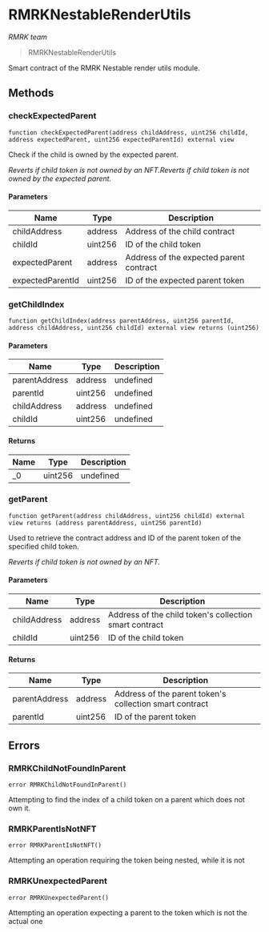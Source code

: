# RMRKNestableRenderUtils

*RMRK team*

> RMRKNestableRenderUtils

Smart contract of the RMRK Nestable render utils module.



## Methods

### checkExpectedParent

```solidity
function checkExpectedParent(address childAddress, uint256 childId, address expectedParent, uint256 expectedParentId) external view
```

Check if the child is owned by the expected parent.

*Reverts if child token is not owned by an NFT.Reverts if child token is not owned by the expected parent.*

#### Parameters

| Name | Type | Description |
|---|---|---|
| childAddress | address | Address of the child contract |
| childId | uint256 | ID of the child token |
| expectedParent | address | Address of the expected parent contract |
| expectedParentId | uint256 | ID of the expected parent token |

### getChildIndex

```solidity
function getChildIndex(address parentAddress, uint256 parentId, address childAddress, uint256 childId) external view returns (uint256)
```





#### Parameters

| Name | Type | Description |
|---|---|---|
| parentAddress | address | undefined |
| parentId | uint256 | undefined |
| childAddress | address | undefined |
| childId | uint256 | undefined |

#### Returns

| Name | Type | Description |
|---|---|---|
| _0 | uint256 | undefined |

### getParent

```solidity
function getParent(address childAddress, uint256 childId) external view returns (address parentAddress, uint256 parentId)
```

Used to retrieve the contract address and ID of the parent token of the specified child token.

*Reverts if child token is not owned by an NFT.*

#### Parameters

| Name | Type | Description |
|---|---|---|
| childAddress | address | Address of the child token&#39;s collection smart contract |
| childId | uint256 | ID of the child token |

#### Returns

| Name | Type | Description |
|---|---|---|
| parentAddress | address | Address of the parent token&#39;s collection smart contract |
| parentId | uint256 | ID of the parent token |




## Errors

### RMRKChildNotFoundInParent

```solidity
error RMRKChildNotFoundInParent()
```

Attempting to find the index of a child token on a parent which does not own it.




### RMRKParentIsNotNFT

```solidity
error RMRKParentIsNotNFT()
```

Attempting an operation requiring the token being nested, while it is not




### RMRKUnexpectedParent

```solidity
error RMRKUnexpectedParent()
```

Attempting an operation expecting a parent to the token which is not the actual one





